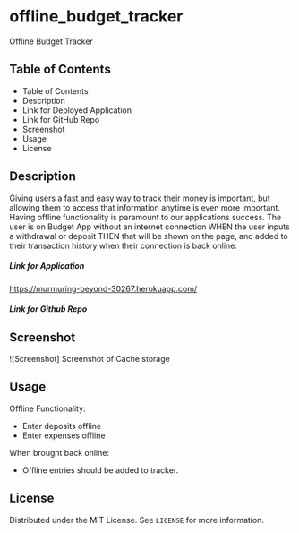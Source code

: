 # offline_budget_tracker
Offline Budget Tracker
## Table of Contents
- Table of Contents
- Description
- Link for Deployed Application
- Link for GitHub Repo
- Screenshot
- Usage
- License
## Description
Giving users a fast and easy way to track their money is important, but allowing them to access that information anytime is even more important. Having offline functionality is paramount to our applications success.
The user is on Budget App without an internet connection WHEN the user inputs a withdrawal or deposit THEN that will be shown on the page, and added to their transaction history when their connection is back online.
##### Link for Application
https://murmuring-beyond-30267.herokuapp.com/
##### Link for Github Repo

## Screenshot
![Screenshot] Screenshot of Cache storage

## Usage
Offline Functionality:
- Enter deposits offline
- Enter expenses offline

When brought back online:
- Offline entries should be added to tracker.
## License
Distributed under the MIT License. See `LICENSE` for more information.